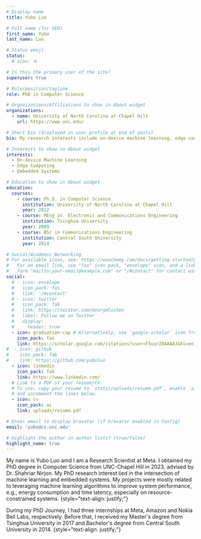 ```yaml
---
# Display name
title: Yubo Luo

# Full name (for SEO)
first_name: Yubo
last_name: Luo

# Status emoji
status:
  # icon: ☕️

# Is this the primary user of the site?
superuser: true

# Role/position/tagline
role: PhD in Computer Science

# Organizations/Affiliations to show in About widget
organizations:
  - name: University of North Carolina at Chapel Hill
    url: https://www.unc.edu/

# Short bio (displayed in user profile at end of posts)
bio: My research interests include on-device machine learning, edge computing, embedded systems and IoT.

# Interests to show in About widget
interests:
  - On-device Machine Learning
  - Edge Computing
  - Embedded Systems

# Education to show in About widget
education:
  courses:
    - course: Ph.D. in Computer Science
      institution: University of North Carolina at Chapel Hill
      year: 2012
    - course: MEng in  Electronic and Communications Engineering
      institution: Tsinghua University
      year: 2009
    - course: BSc in Communications Engineering
      institution: Central South University
      year: 2014

# Social/Academic Networking
# For available icons, see: https://wowchemy.com/docs/getting-started/page-builder/#icons
#   For an email link, use "fas" icon pack, "envelope" icon, and a link in the
#   form "mailto:your-email@example.com" or "/#contact" for contact widget.
social:
  # - icon: envelope
  #   icon_pack: fas
  #   link: '/#contact'
  # - icon: twitter
  #   icon_pack: fab
  #   link: https://twitter.com/GeorgeCushen
  #   label: Follow me on Twitter
  #   display:
  #     header: true
  - icon: graduation-cap # Alternatively, use `google-scholar` icon from `ai` icon pack
    icon_pack: fas
    link: https://scholar.google.com/citations?user=FSuurZ0AAAAJ&hl=en
#  - icon: github
#    icon_pack: fab
#    link: https://github.com/yuboluo
  - icon: linkedin
    icon_pack: fab
    link: https://www.linkedin.com/
  # Link to a PDF of your resume/CV.
  # To use: copy your resume to `static/uploads/resume.pdf`, enable `ai` icons in `params.yaml`,
  # and uncomment the lines below.
  - icon: cv
    icon_pack: ai
    link: uploads/resume.pdf

# Enter email to display Gravatar (if Gravatar enabled in Config)
email: 'yubo@cs.unc.edu'

# Highlight the author in author lists? (true/false)
highlight_name: true
---
```


My name is Yubo Luo amd I am a Research Scientist at Meta. I obtained my PhD degree in Computer Science from UNC-Chapel Hill in 2023, advised by Dr. Shahriar Nirjon. My PhD research interest lied in the intersection of machine learning and embedded systems. My projects were mostly related to leveraging machine learning algorithms to improve system performance, e.g., energy consumption and time latency, especially on resource-constrained systems.
{style="text-align: justify;"}

During my PhD Journey, I had three internships at Meta, Amazon and Nokia Bell Labs, respectively. Before that, I received my Master's degree from Tsinghua University in 2017 and Bachelor's degree from Central South University in 2014. 
{style="text-align: justify;"}
